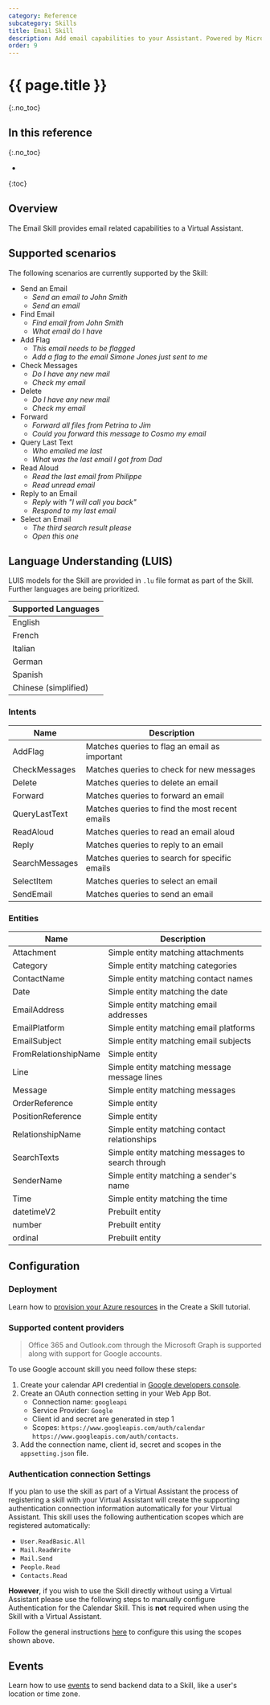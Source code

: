 ```yaml
---
category: Reference
subcategory: Skills
title: Email Skill
description: Add email capabilities to your Assistant. Powered by Microsoft Graph and Google.
order: 9
---
```


# {{ page.title }}
{:.no_toc}

## In this reference
{:.no_toc}

* 
{:toc}

## Overview
The Email Skill provides email related capabilities to a Virtual Assistant.

## Supported scenarios

The following scenarios are currently supported by the Skill:

- Send an Email
  - *Send an email to John Smith*
  - *Send an email*
- Find Email
  - *Find email from John Smith*
  - *What email do I have*
- Add Flag
  - *This email needs to be flagged*
  - *Add a flag to the email Simone Jones just sent to me*
- Check Messages
  - *Do I have any new mail*
  - *Check my email*
- Delete
  - *Do I have any new mail*
  - *Check my email*
- Forward
  - *Forward all files from Petrina to Jim*
  - *Could you forward this message to Cosmo my email*
- Query Last Text
  - *Who emailed me last*
  - *What was the last email I got from Dad*
- Read Aloud
  - *Read the last email from Philippe*
  - *Read unread email*
- Reply to an Email
  - *Reply with "I will call you back"*
  - *Respond to my last email*
- Select an Email
  - *The third search result please*
  - *Open this one*

## Language Understanding (LUIS)

LUIS models for the Skill are provided in `.lu` file format as part of the Skill. Further languages are being prioritized.

|Supported Languages|
|-|
|English|
|French|
|Italian|
|German|
|Spanish|
|Chinese (simplified)|

### Intents

|Name|Description|
|-|-|
|AddFlag| Matches queries to flag an email as important |
|CheckMessages| Matches queries to check for new messages |
|Delete| Matches queries to delete an email |
|Forward| Matches queries to forward an email |
|QueryLastText| Matches queries to find the most recent emails |
|ReadAloud| Matches queries to read an email aloud |
|Reply| Matches queries to reply to an email|
|SearchMessages| Matches queries to search for specific emails |
|SelectItem| Matches queries to select an email |
|SendEmail| Matches queries to send an email |

### Entities

|Name|Description|
|-|-|
|Attachment| Simple entity matching attachments|
|Category| Simple entity matching categories|
|ContactName| Simple entity matching contact names|
|Date| Simple entity matching the date|
|EmailAddress| Simple entity matching email addresses|
|EmailPlatform| Simple entity matching email platforms|
|EmailSubject| Simple entity matching email subjects|
|FromRelationshipName| Simple entity|
|Line| Simple entity matching message message lines|
|Message| Simple entity matching messages |
|OrderReference| Simple entity |
|PositionReference| Simple entity|
|RelationshipName| Simple entity matching contact relationships|
|SearchTexts| Simple entity matching messages to search through|
|SenderName| Simple entity matching a sender's name|
|Time| Simple entity matching the time|
|datetimeV2| Prebuilt entity|
|number| Prebuilt entity|
|ordinal| Prebuilt entity|

## Configuration
### Deployment
Learn how to [provision your Azure resources]({{site.baseurl}}/tutorials/csharp/create-skill/4_provision_your_azure_resources/) in the Create a Skill tutorial.

### Supported content providers
> Office 365 and Outlook.com through the Microsoft Graph is supported along with support for Google accounts.

To use Google account skill you need follow these steps:
1. Create your calendar API credential in [Google developers console](https://console.developers.google.com). 
2. Create an OAuth connection setting in your Web App Bot.
    - Connection name: `googleapi`
    - Service Provider: `Google`
    - Client id and secret are generated in step 1
    - Scopes: `https://www.googleapis.com/auth/calendar https://www.googleapis.com/auth/contacts`.
3. Add the connection name, client id, secret and scopes in the `appsetting.json` file.

### Authentication connection Settings
If you plan to use the skill as part of a Virtual Assistant the process of registering a skill with your Virtual Assistant will create the supporting authentication connection information automatically for your Virtual Assistant. This skill uses the following authentication scopes which are registered automatically:
- `User.ReadBasic.All`
- `Mail.ReadWrite`
- `Mail.Send`
- `People.Read`
- `Contacts.Read`

**However**, if you wish to use the Skill directly without using a Virtual Assistant please use the following steps to manually configure Authentication for the Calendar Skill. This is **not** required when using the Skill with a Virtual Assistant.

Follow the general instructions [here]({{site.baseurl}}/howto/skills/manualauthsteps) to configure this using the scopes shown above.

## Events
Learn how to use [events]({{site.baseurl}}/reference/virtual-assistant/events) to send backend data to a Skill, like a user's location or time zone.